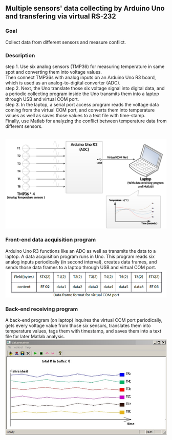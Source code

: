 ## **Multiple sensors' data collecting by Arduino Uno and transfering via virtual RS-232**

### Goal
Collect data from different sensors and measure conflict. <br/>

### Description
step 1. Use six analog sensors (TMP36) for measuring temperature in same spot and converting them into voltage values. <br/>
Then connect TMP36s with analog inputs on an Arduino Uno R3 board, which is used as an analog-to-digital converter (ADC). <br/>
step 2. Next, the Uno translate those six voltage signal into digital data, and a periodic collecting program inside the Uno transmits them into a laptop through USB and virtual COM port. <br/>
step 3. In the laptop, a serial port access program reads the voltage data coming from the virtual COM port, and converts them into temperature values as well as saves those values to a text file with time-stamp.  <br/>
Finally, use Matlab for analyzing the conflict between temperature data from different sensors. <br/> <br/>

![Alt text]( architecture.png?raw=true "")<br/>

### Front-end data acquisition program
Arduino Uno R3 functions like an ADC as well as transmits the data to a laptop. A data acquisition program runs in Uno. This program reads six analog inputs periodically (in second interval), creates data frames, and sends those data frames to a laptop through USB and virtual COM port.  <br/>
![Alt text]( data_frame_format.png?raw=true "")<br/>

### Back-end receiving program
A back-end program (on laptop) inquires the virtual COM port periodically, gets every voltage value from those six sensors, translates them into temperature values, tags them with timestamp, and saves them into a text file for later Matlab analysis. <br/>
![Alt text]( screenshot01.jpg?raw=true "")<br/>
